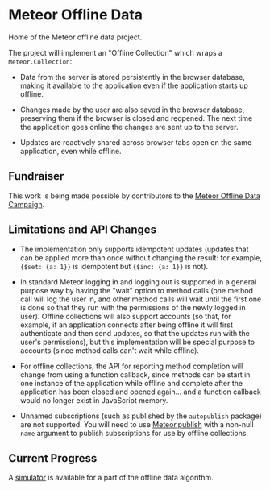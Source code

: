 # Meteor Offline Data #

Home of the Meteor offline data project.

The project will implement an "Offline Collection" which wraps a `Meteor.Collection`:

* Data from the server is stored persistently in the browser database, making it available to the
application even if the application starts up offline.

* Changes made by the user are also saved in the browser database, preserving them if the browser
is closed and reopened. The next time the application goes online the changes are sent up to the
server.

* Updates are reactively shared across browser tabs open on the same application, even while
offline.


## Fundraiser ##

This work is being made possible by contributors to the
[Meteor Offline Data Campaign](http://offline-data.meteor.com/).


## Limitations and API Changes ##

* The implementation only supports idempotent updates (updates that can be applied more than once without 
changing the result: for example, `{$set: {a: 1}}` is idempotent but `{$inc: {a: 1}}` is not).

* In standard Meteor logging in and logging out is supported in a general purpose way by having the "wait"
option to method calls (one method call will log the user in, and other method calls will wait until the
first one is done so that they run with the permissions of the newly logged in user).  Offline collections
will also support accounts (so that, for example, if an application connects after being offline it will
first authenticate and then send updates, so that the updates run with the user's permissions), but
this implementation will be special purpose to accounts (since method calls can't wait while offline).

* For offline collections, the API for reporting method completion will change from using a function
callback, since methods can be start in one instance of the application while offline and complete after
the application has been closed and opened again... and a function callback would no longer exist in
JavaScript memory.

* Unnamed subscriptions (such as published by the `autopublish` package) are not supported.  You
will need to use [Meteor.publish](http://docs.meteor.com/#meteor_publish) with a non-null `name`
argument to publish subscriptions for use by offline collections.


## Current Progress ##

A [simulator](https://github.com/awwx/meteor-offline-sim#readme) is available for a part of
the offline data algorithm.
